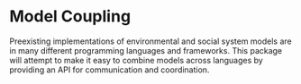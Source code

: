 # Model Coupling

Preexisting implementations of environmental and social system models
are in many different programming languages and frameworks. This package
will attempt to make it easy to combine models across languages by providing
an API for communication and coordination.